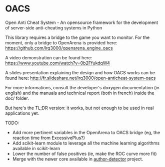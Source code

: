 OACS
====

Open Anti Cheat System - An opensource framework for the development of server-side anti-cheating systems in Python

This library requires a bridge to the game you want to monitor. For the moment, only a bridge to OpenArena is provided here:
https://github.com/lrq3000/openarena_engine_oacs

A video demonstration can be found here:
https://www.youtube.com/watch?v=0b2FfukdqW4

A slides presentation explaining the design and how OACS works can be found here:
http://fr.slideshare.net/lrq3000/open-anticheat-system-oacs

For more informations, consult the developer's doxygen documentation (in english) and the manuals and technical report (both in french) inside the doc/ folder.

But here's the TL;DR version: it works, but not enough to be used in real applications yet.

TODO:
* Add more pertinent variables in the OpenArena to OACS bridge (eg, the reaction time from ExcessivePlus?)
* Add scikit-learn module to leverage all the machine learning algorithms available in scikit-learn
* Lower the number of false positives (ie, make the ROC curve more fit)
* Merge with the newer core available in [author-detector](https://github.com/lrq3000/author-detector) project.

